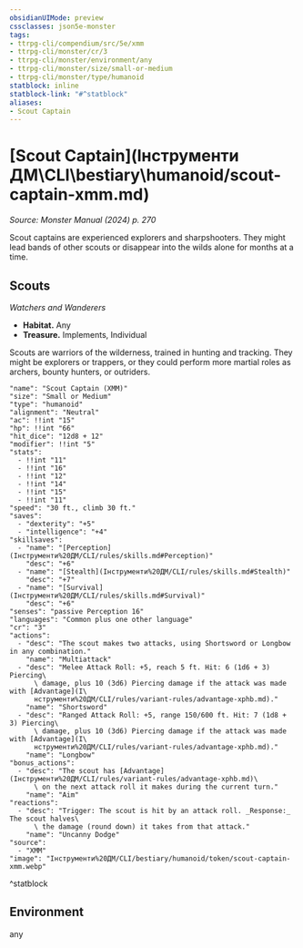 ```yaml
---
obsidianUIMode: preview
cssclasses: json5e-monster
tags:
- ttrpg-cli/compendium/src/5e/xmm
- ttrpg-cli/monster/cr/3
- ttrpg-cli/monster/environment/any
- ttrpg-cli/monster/size/small-or-medium
- ttrpg-cli/monster/type/humanoid
statblock: inline
statblock-link: "#^statblock"
aliases:
- Scout Captain
---
```

# [Scout Captain](Інструменти ДМ\CLI\bestiary\humanoid/scout-captain-xmm.md)
*Source: Monster Manual (2024) p. 270*  

Scout captains are experienced explorers and sharpshooters. They might lead bands of other scouts or disappear into the wilds alone for months at a time.

## Scouts

*Watchers and Wanderers*

- **Habitat.** Any  
- **Treasure.** Implements, Individual  

Scouts are warriors of the wilderness, trained in hunting and tracking. They might be explorers or trappers, or they could perform more martial roles as archers, bounty hunters, or outriders.

```statblock
"name": "Scout Captain (XMM)"
"size": "Small or Medium"
"type": "humanoid"
"alignment": "Neutral"
"ac": !!int "15"
"hp": !!int "66"
"hit_dice": "12d8 + 12"
"modifier": !!int "5"
"stats":
  - !!int "11"
  - !!int "16"
  - !!int "12"
  - !!int "14"
  - !!int "15"
  - !!int "11"
"speed": "30 ft., climb 30 ft."
"saves":
  - "dexterity": "+5"
  - "intelligence": "+4"
"skillsaves":
  - "name": "[Perception](Інструменти%20ДМ/CLI/rules/skills.md#Perception)"
    "desc": "+6"
  - "name": "[Stealth](Інструменти%20ДМ/CLI/rules/skills.md#Stealth)"
    "desc": "+7"
  - "name": "[Survival](Інструменти%20ДМ/CLI/rules/skills.md#Survival)"
    "desc": "+6"
"senses": "passive Perception 16"
"languages": "Common plus one other language"
"cr": "3"
"actions":
  - "desc": "The scout makes two attacks, using Shortsword or Longbow in any combination."
    "name": "Multiattack"
  - "desc": "Melee Attack Roll: +5, reach 5 ft. Hit: 6 (1d6 + 3) Piercing\
      \ damage, plus 10 (3d6) Piercing damage if the attack was made with [Advantage](І\
      нструменти%20ДМ/CLI/rules/variant-rules/advantage-xphb.md)."
    "name": "Shortsword"
  - "desc": "Ranged Attack Roll: +5, range 150/600 ft. Hit: 7 (1d8 + 3) Piercing\
      \ damage, plus 10 (3d6) Piercing damage if the attack was made with [Advantage](І\
      нструменти%20ДМ/CLI/rules/variant-rules/advantage-xphb.md)."
    "name": "Longbow"
"bonus_actions":
  - "desc": "The scout has [Advantage](Інструменти%20ДМ/CLI/rules/variant-rules/advantage-xphb.md)\
      \ on the next attack roll it makes during the current turn."
    "name": "Aim"
"reactions":
  - "desc": "Trigger: The scout is hit by an attack roll. _Response:_ The scout halves\
      \ the damage (round down) it takes from that attack."
    "name": "Uncanny Dodge"
"source":
  - "XMM"
"image": "Інструменти%20ДМ/CLI/bestiary/humanoid/token/scout-captain-xmm.webp"
```
^statblock

## Environment

any